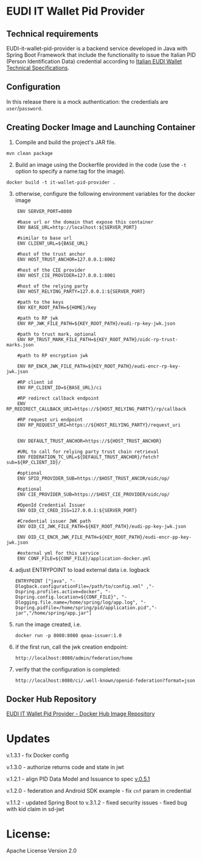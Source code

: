 # EUDI IT Wallet Pid Provider

## Technical requirements

EUDI-it-wallet-pid-provider is a backend service developed in Java with Spring Boot Framework that include the functionality to issue the Italian PID (Person Identification Data) credential according to [Italian EUDI Wallet Technical Specifications](https://italia.github.io/eudi-wallet-it-docs/en/pid-issuance.html).

## Configuration

In this release there is a mock authentication: the credentials are `user`/`password`.

## Creating Docker Image and Launching Container
1. Compile and build the project's JAR file.

  `mvn clean package`

2. Build an image using the Dockerfile provided in the code (use the `-t` option to specify a name:tag for the image).

  `docker build -t it-wallet-pid-provider .`

3. otherwise, configure the following environment variables for the docker image

```
    ENV SERVER_PORT=8080

    #base url or the domain that expose this container
    ENV BASE_URL=http://localhost:${SERVER_PORT}

    #similar to base url
    ENV CLIENT_URL=${BASE_URL}

    #host of the trust anchor
    ENV HOST_TRUST_ANCHOR=127.0.0.1:8002

    #host of the CIE provider
    ENV HOST_CIE_PROVIDER=127.0.0.1:8001

    #host of the relying party
    ENV HOST_RELYING_PARTY=127.0.0.1:${SERVER_PORT}

    #path to the keys
    ENV KEY_ROOT_PATH=${HOME}/key

    #path to RP jwk
    ENV RP_JWK_FILE_PATH=${KEY_ROOT_PATH}/eudi-rp-key-jwk.json

    #path to trust mark, optional
    ENV RP_TRUST_MARK_FILE_PATH=${KEY_ROOT_PATH}/oidc-rp-trust-marks.json

    #path to RP encryption jwk

    ENV RP_ENCR_JWK_FILE_PATH=${KEY_ROOT_PATH}/eudi-encr-rp-key-jwk.json

    #RP client id
    ENV RP_CLIENT_ID=${BASE_URL}/ci

    #RP redirect callback endpoint
    ENV RP_REDIRECT_CALLBACK_URI=https://${HOST_RELYING_PARTY}/rp/callback

    #RP request uri endpoint
    ENV RP_REQUEST_URI=https://${HOST_RELYING_PARTY}/request_uri


    ENV DEFAULT_TRUST_ANCHOR=https://${HOST_TRUST_ANCHOR}

    #URL to call for relying party trust chain retrieval
    ENV FEDERATION_TC_URL=${DEFAULT_TRUST_ANCHOR}/fetch?sub=${RP_CLIENT_ID}/

    #optional
    ENV SPID_PROVIDER_SUB=https://$HOST_TRUST_ANCOR/oidc/op/

    #optional
    ENV CIE_PROVIDER_SUB=https://$HOST_CIE_PROVIDER/oidc/op/

    #OpenId Credential Issuer
    ENV OID_CI_CRED_ISS=127.0.0.1:${SERVER_PORT}

    #Credential issuer JWK path
    ENV OID_CI_JWK_FILE_PATH=${KEY_ROOT_PATH}/eudi-pp-key-jwk.json

    ENV OID_CI_ENCR_JWK_FILE_PATH=${KEY_ROOT_PATH}/eudi-encr-pp-key-jwk.json

    #external yml for this service
    ENV CONF_FILE=${CONF_FILE}/application-docker.yml

```

4. adjust ENTRYPOINT to load external data i.e. logback

	`ENTRYPOINT ["java", "-Dlogback.configurationFile=/path/to/config.xml" ,"-Dspring.profiles.active=docker", "-Dspring.config.location=${CONF_FILE}", "-Dlogging.file.name=/home/spring/log/app.log", "-Dspring.pidfile=/home/spring/pid/application.pid","-jar","/home/spring/app.jar"]`


5. run the image created, i.e. 

	`docker run -p 8080:8080 qeaa-issuer:1.0`

6. if the first run, call the jwk creation endpoint:

	`http://localhost:8080/admin/federation/home`
 

7. verify that the configuration is completed:

	`http://localhost:8080/ci/.well-known/openid-federation?format=json `

## Docker Hub Repository

[EUDI IT Wallet Pid Provider - Docker Hub Image Repository](https://hub.docker.com/r/ipzssviluppo/eudi-it-wallet-pid-provider)

# Updates

v.1.3.1 - fix Docker config

v.1.3.0 - authorize returns code and state in jwt

v.1.2.1 - align PID Data Model and Issuance to spec [v.0.5.1](https://github.com/italia/eudi-wallet-it-docs/tree/0.5.1)

v.1.2.0 - federation and Android SDK example - fix `cnf` param in credential

v.1.1.2 - updated Spring Boot to v.3.1.2 - fixed security issues - fixed bug with kid claim in sd-jwt

# License: 
Apache License Version 2.0


